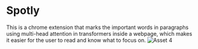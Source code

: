 # Spotly
This is a chrome extension that marks the important words in paragraphs using multi-head attention in transformers inside a webpage, which makes it easier for the user to read and know what to focus on.
![Asset 4](https://user-images.githubusercontent.com/78879883/221129935-224c110a-c5e6-4714-8495-10a8cb7878db.png)

